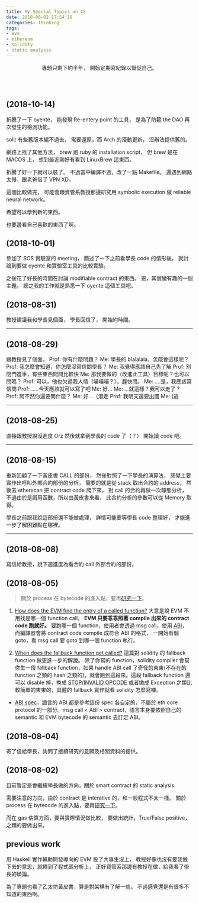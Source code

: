 ```yaml
---
title: My Special Topics on CS
date: 2018-08-02 17:54:19
categories: Thinking
tags:
- evm
- ethereum
- solidity
- static analysis
---
```


<center>

專題只剩下約半年，
開始定期寫紀錄以督促自己。

</center>

<!-- more -->

<br><br>


## (2018-10-14)

折騰了一下 oyente，
能發現 Re-entery point 的工具，
是為了防範 the DAO 再次發生的檢測功能。

solc 有些舊版本編不過去，
需要還原，而 Arch 的滾動更新，
沒辦法提供舊的。

網路上找了其他方法，
brew 跑 ruby 的 installation script，
但 brew 是在 MACOS 上，
想到最近剛好有看到 LinuxBrew 這東西。

折騰了好一下就可以裝了。
不過當中編譯不過，改了一點 Makefile。
還遇到網路太慢，跟老爸借了 VPN XD。

這個比較做完，
可能會跟資管系教授那邊研究用 symbolic execution 做 reliable neural network。

希望可以學到新的東西。

也要邊看自己喜歡的東西了啊。

## (2018-10-01)

參加了 SOS 實驗室的 meeting，
簡述了一下之前看學長 code 的情形後，
就討論到要做 oyente 和實驗室工具的比較實驗。

之後花了好長的時間在討論 modifiable contract 的東西。
恩，其實蠻有趣的一個主題。
總之我的工作就是熟悉一下 oyente 這個工具吧。

## (2018-08-31)
教授建議我和學長見個面，
學長回信了，
開始約時間。

---

## (2018-08-29)
跟教授見了個面，
Prof: 你有什麼問題？
Me: 學長的 blalalala，怎麼會這樣呢？
Prof: 我怎麼會知道，你怎麼沒寫信問學長？
Me: 我覺得應該自己先了解
Prof: 別閉門造車，有些東西問問比較快
Me: 那我要做的（改進此工具）目標呢？也可以問嗎？
Prof: 可以，他也欠過我人情（喵喵喵？），趕快問。
Me: ....是，我應該寫信問
Prof: .....今天應該就可以寫了吧
Me: 好...
Me: ...就這樣？我可以走了？
Prof: 阿不然你還要問什麼？
Me: 好...（滾走
Prof: 我明天還要出國
Me: (逃

---

## (2018-08-25)
直接跟教授說沒進度 Orz
然後就拿到學長的 code 了（？）
開始讀 code 吧。

---

## (2018-08-15)
重新回顧了一下黃皮書 CALL 的部份，
然後對照了一下學長的演算法，
感覺上要實作出呼叫外部合約部份的分析，
需要的就是從 stack 取出合約的 address，
然後去 etherscan 把 contract code 爬下來，
對 call 的合約再做一次靜態分析，
不過由於是調用函數，所以由黃皮書來看，
此合約分析的參數可以從 Memory 取得。

學長之前跟我說這部份還不能做處理，
詳情可能要等學長 code 整理好，
才能進一步了解困難點在哪裡。

---

## (2018-08-08)

寫信給教授，說下週進度為看合約 call 外部合約的部份。

## (2018-08-05)

> 關於 process 在 bytecode 的進入點，要再[研究一下](https://ethereum.stackexchange.com/questions/7602/how-does-the-evm-find-the-entry-of-a-called-function)。

1. [How does the EVM find the entry of a called function?](https://ethereum.stackexchange.com/questions/7602/how-does-the-evm-find-the-entry-of-a-called-function)
   大意是說 EVM 不用找是哪一個 function call，
   **EVM 只要乖乖照著 compile 出來的 contract code 跑就好。**
   要跑哪一個 function，使用者會透過 msg call，使用 [ABI](https://ethereum.stackexchange.com/questions/234/what-is-an-abi-and-why-is-it-needed-to-interact-with-contracts)，
   而編譯器會將 contract code compile 成符合 ABI 的格式，
   一開始有個 goto，看 msg call 要 goto 到哪一個 function 執行。

2. [When does the fallback function get called?](https://ethereum.stackexchange.com/questions/12106/when-does-the-fallback-function-get-called)
   這篇對 solidity 的 fallback function 做更進一步的解說。
   除了你寫的 function，solidity compiler 會幫你生一段 fallback function，如果 handle ABI call 了奇怪的東東(不存在的 function 之類的 hash 之類的)，就會跑到這段來。這段 fallback function 還可以 disable 掉，換成 [STOP/INVALID OPCODE](https://ethereum.stackexchange.com/questions/13502/difference-between-stop-and-invalid-opcode) 或者拋成 Exception 之類比較簡單的東東的，具體的 fallback 實作就看 solidity 怎麼寫囉。

- [ABI spec](https://github.com/ethereum/wiki/wiki/Ethereum-Contract-ABI)，語言的 ABI 都是參考這份 spec 各自定的，不屬於 eth core protocol 的一部分。msg call < ABI > contract，語言本身要依照自己的 semantic 和 EVM bytecode 的 semantic 去訂定 ABI。
   
## (2018-08-04)

寄了信給學長，詢問了接續研究的意願及相關資料的提供。

## (2018-08-02)

目前暫定是會繼續學長做的方向，關於 smart contract 的 static analysis.

需要注意的方向，由於 contract 是 interative 的，和一般程式不太一樣。
關於 process 在 bytecode 的進入點，要再[研究一下](https://ethereum.stackexchange.com/questions/7602/how-does-the-evm-find-the-entry-of-a-called-function)。

而在 gas 估算方面，要與實際情況做比較，
要做出統計，True/False positive，之類的要做出來。

## previous work

用 Haskell 實作輔助開發導向的 EVM 投了大專生沒上，
教授好像也沒有要我做下去的意思，就轉到了程式碼分析上，
正好資管系那邊有教授在做，給我看了學長的碩論。

為了專題也看了乙太坊黃皮書，算是對架構有了解一些。
不過感覺還是有很多不知道的東西啊。
